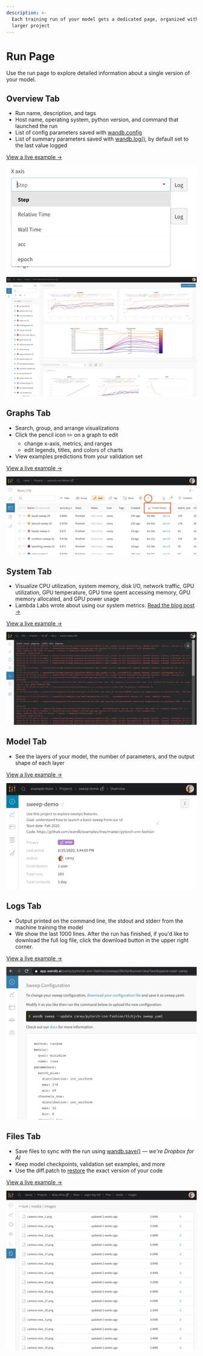 ```yaml
---
description: >-
  Each training run of your model gets a dedicated page, organized within the
  larger project
---
```


# Run Page

Use the run page to explore detailed information about a single version of your model.

## Overview Tab

* Run name, description, and tags
* Host name, operating system, python version, and command that launched the run
* List of config parameters saved with [wandb.config](../../library/config.md)
* List of summary parameters saved with [wandb.log\(\)](../../library/log.md), by default set to the last value logged

[View a live example →](https://app.wandb.ai/wandb/examples-keras-cnn-fashion/runs/wec25l0q/overview)

![](../../.gitbook/assets/image%20%2816%29.png)

![](../../.gitbook/assets/image%20%288%29.png)

## Graphs Tab

* Search, group, and arrange visualizations
* Click the pencil icon ✏️ on a graph to edit
  * change x-axis, metrics, and ranges
  * edit legends, titles, and colors of charts
* View examples predictions from your validation set

[View a live example →](https://app.wandb.ai/wandb/examples-keras-cnn-fashion/runs/wec25l0q?workspace=user-carey)

![](../../.gitbook/assets/image%20%2832%29.png)

## System Tab

* Visualize CPU utilization, system memory, disk I/O, network traffic, GPU utilization, GPU temperature, GPU time spent accessing memory, GPU memory allocated, and GPU power usage
* Lambda Labs wrote about using our system metrics. [Read the blog post →](https://lambdalabs.com/blog/weights-and-bias-gpu-cpu-utilization/)

[View a live example →](https://app.wandb.ai/wandb/feb8-emotion/runs/toxllrmm/system)

![](../../.gitbook/assets/image%20%2872%29.png)

## Model Tab

* See the layers of your model, the number of parameters, and the output shape of each layer

[View a live example →](https://app.wandb.ai/stacey/deep-drive/runs/pr0os44x/model)

![](../../.gitbook/assets/image%20%2830%29.png)

## Logs Tab 

* Output printed on the command line, the stdout and stderr from the machine training the model
* We show the last 1000 lines. After the run has finished, if you'd like to download the full log file, click the download button in the upper right corner.

[View a live example →](https://app.wandb.ai/stacey/deep-drive/runs/pr0os44x/logs)

![](../../.gitbook/assets/image%20%2860%29.png)

## Files Tab

* Save files to sync with the run using [wandb.save\(\)](../../library/save.md) — _we're Dropbox for AI_
* Keep model checkpoints, validation set examples, and more
* Use the diff.patch to [restore](../../library/restore.md) the exact version of your code

[View a live example →](https://app.wandb.ai/stacey/deep-drive/runs/pr0os44x/files/media/images)

![](../../.gitbook/assets/image%20%282%29.png)



